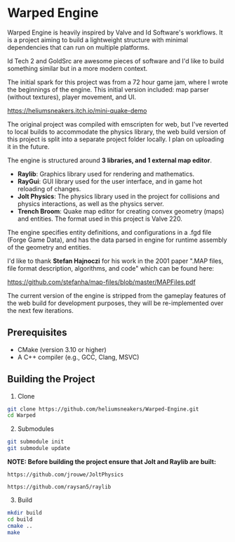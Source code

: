 # Warped Engine
Warped Engine is heavily inspired by Valve and Id Software's workflows. It is a project aiming to build a lightweight structure with minimal dependencies that can run on multiple platforms.

Id Tech 2 and GoldSrc are awesome pieces of software and I'd like to build something similar but in a more modern context.

The initial spark for this project was from a 72 hour game jam, where I wrote the beginnings of the engine. This initial version included: map parser (without textures), player movement, and UI.

https://heliumsneakers.itch.io/mini-quake-demo

The original project was compiled with emscripten for web, but I've reverted to local builds to accommodate the physics library, the web build version of this project is split into a separate project folder locally. I plan on uploading it in the future.

 The engine is structured around **3 libraries, and 1 external map editor**.
- **Raylib**: Graphics library used for rendering and mathematics.
- **RayGui**: GUI library used for the user interface, and in game hot reloading of changes.
- **Jolt Physics**: The physics library used in the project for collisions and physics interactions, as well as the physics server.
- **Trench Broom**: Quake map editor for creating convex geometry (maps) and entities. The format used in this project is Valve 220.

The engine specifies entity definitions, and configurations in a .fgd file (Forge Game Data), and has the data parsed in engine for runtime assembly of the geometry and entities.

I'd like to thank **Stefan Hajnoczi** for his work in the 2001 paper ".MAP files, file format description, algorithms, and code" which can be found here:

 https://github.com/stefanha/map-files/blob/master/MAPFiles.pdf

The current version of the engine is stripped from the gameplay features of the web build for development purposes, they will be re-implemented over the next few iterations.

## Prerequisites

- CMake (version 3.10 or higher)
- A C++ compiler (e.g., GCC, Clang, MSVC)

## Building the Project
1. Clone
``` bash
git clone https://github.com/heliumsneakers/Warped-Engine.git
cd Warped
```
2. Submodules
``` bash
git submodule init
git submodule update
```
**NOTE: Before building the project ensure that Jolt and Raylib are built:**
```
https://github.com/jrouwe/JoltPhysics
```
```
https://github.com/raysan5/raylib
```
3. Build
```bash 
mkdir build
cd build
cmake .. 
make
```
